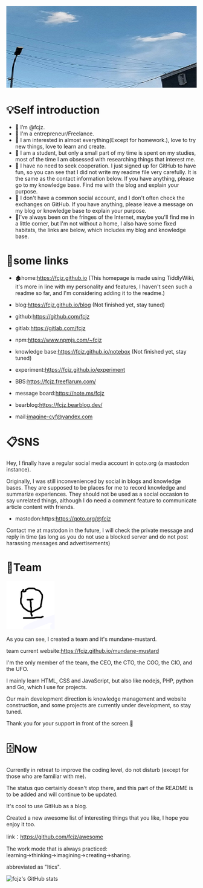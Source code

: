 ![sky](https://github.com/fcjz/fcjz/blob/main/sky.jpg)  

#

# 💡Self introduction

- 📝 I’m @fcjz.
- 🧾 I'm a entrepreneur/Freelance.
- 📑 I am interested in almost everything(Except for homework.), love to try new things, love to learn and create.
- 📄 I am a student, but only a small part of my time is spent on my studies, most of the time I am obsessed with researching things that interest me.
- 📃 I have no need to seek cooperation. I just signed up for GitHub to have fun, so you can see that I did not write my readme file very carefully. It is the same as the contact information below. If you have anything, please go to my knowledge base. Find me with the blog and explain your purpose.
- 📰 I don't have a common social account, and I don't often check the exchanges on GitHub. If you have anything, please leave a message on my blog or knowledge base to explain your purpose.
- 📓I've always been on the fringes of the Internet, maybe you'll find me in a little corner, but I'm not without a home, I also have some fixed habitats, the links are below, which includes my blog and knowledge base.

# 📎some links

- 🏚home:https://fcjz.github.io  (This homepage is made using TiddlyWiki, it's more in line with my personality and features, I haven't seen such a readme so far, and I'm considering adding it to the readme.)

- blog:https://fcjz.github.io/blog  (Not finished yet, stay tuned)

- github:https://github.com/fcjz

- gitlab:https://gitlab.com/fcjz

- npm:https://www.npmjs.com/~fcjz

- knowledge base:https://fcjz.github.io/notebox  (Not finished yet, stay tuned)

- experiment:https://fcjz.github.io/experiment

- BBS:https://fcjz.freeflarum.com/

- message board:https://note.ms/fcjz

- bearblog:https://fcjz.bearblog.dev/

- mail:imagine-cyf@yandex.com

# 📋SNS

Hey, I finally have a regular social media account in qoto.org (a mastodon instance).

Originally, I was still inconvenienced by social in blogs and knowledge bases. They are supposed to be places for me to record knowledge and summarize experiences. They should not be used as a social occasion to say unrelated things, although I do need a comment feature to communicate article content with friends.

- mastodon:https:https://qoto.org/@fcjz

Contact me at mastodon in the future, I will check the private message and reply in time (as long as you do not use a blocked server and do not post harassing messages and advertisements)

# 📌Team

![x](https://github.com/fcjz/fcjz/blob/main/x.png)

As you can see, I created a team and it's mundane-mustard.

team current website:https://fcjz.github.io/mundane-mustard

I'm the only member of the team, the CEO, the CTO, the COO, the CIO, and the UFO.

I mainly learn HTML, CSS and JavaScript, but also like nodejs, PHP, python and Go, which I use for projects.

Our main development direction is knowledge management and website construction, and some projects are currently under development, so stay tuned.

Thank you for your support in front of the screen.🙏

# 🗄Now

Currently in retreat to improve the coding level, do not disturb (except for those who are familiar with me).

The status quo certainly doesn't stop there, and this part of the README is to be added and will continue to be updated.

It's cool to use GitHub as a blog.

Created a new awesome list of interesting things that you like, I hope you enjoy it too.

link：https://github.com/fcjz/awesome

The work mode that is always practiced: learning→thinking→imagining→creating→sharing.

abbreviated as "ltics".

![fcjz's GitHub stats](https://github-readme-stats.vercel.app/api?username=fcjz&theme=graywhite&show_icons=true)
